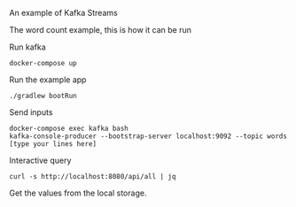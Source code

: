 An example of Kafka Streams

The word count example, this is how it can be run

Run kafka
```shell
docker-compose up
```

Run the example app 
```shell
./gradlew bootRun
```

Send inputs

```shell
docker-compose exec kafka bash
kafka-console-producer --bootstrap-server localhost:9092 --topic words
[type your lines here]
```

Interactive query
```shell
curl -s http://localhost:8080/api/all | jq
```
Get the values from the local storage.
